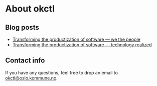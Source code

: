 # About okctl

## Blog posts

* [Transforming the productization of software — we the people](https://medium.com/@paulbes/how-can-one-transform-the-productization-of-software-for-end-users-in-a-technologically-young-c47a3675f4b6)
* [Transforming the productization of software — technology realized](https://medium.com/@paulbes/how-can-one-transform-the-productization-of-software-for-end-users-in-a-technologically-young-8b4debaaf4ab)

## Contact info

If you have any questions, feel free to drop an email to [okctl@oslo.kommune.no](mailto:okctl@oslo.kommune.no).
